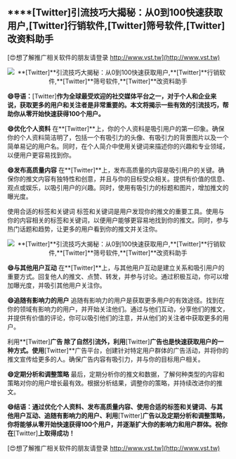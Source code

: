 ## ****[Twitter]**引流技巧大揭秘：从0到100快速获取用户,**[Twitter]**行销软件,**[Twitter]**筛号软件,**[Twitter]**改资料助手**

[😍想了解推广相关软件的朋友请登录 http://www.vst.tw](http://www.vst.tw)

 <center><img src="https://vst.tw/MP4/tuiguang/png/7.png" alt="**[Twitter]**引流技巧大揭秘：从0到100快速获取用户,**[Twitter]**行销软件,**[Twitter]**筛号软件,**[Twitter]**改资料助手"></center>

**😄导语：**[Twitter]**作为全球最受欢迎的社交媒体平台之一，对于个人和企业来说，获取更多的用户和关注者是非常重要的。本文将揭示一些有效的引流技巧，帮助你从零开始快速获得100个用户。**

**😄优化个人资料**
在**[Twitter]**上，你的个人资料是吸引用户的第一印象。确保你的个人资料简洁明了，包括一个有吸引力的头像、有吸引力的背景图片以及一个简单易记的用户名。同时，在个人简介中使用关键词来描述你的兴趣和专业领域，以便用户更容易找到你。

**😄发布高质量内容**
在**[Twitter]**上，发布高质量的内容是吸引用户的关键。确保你的推文内容有独特性和创意，并且与你的目标受众相关。提供有价值的信息、观点或娱乐，以吸引用户的兴趣。同时，使用有吸引力的标题和图片，增加推文的曝光度。

使用合适的标签和关键词
标签和关键词是用户发现你的推文的重要工具。使用与你的内容相关的标签和关键词，以便用户能够更容易地找到你的推文。同时，参与热门话题和趋势，让更多的用户看到你的推文并关注你。

 <center><img src="https://vst.tw/MP4/tuiguang/png/5.png" alt="**[Twitter]**引流技巧大揭秘：从0到100快速获取用户,**[Twitter]**行销软件,**[Twitter]**筛号软件,**[Twitter]**改资料助手"></center>

**😄与其他用户互动**
在**[Twitter]**上，与其他用户互动是建立关系和吸引用户的重要方式。回复他人的推文、点赞、转发，并参与讨论。通过积极互动，你可以增加曝光度，并吸引其他用户关注你。

**😄追随有影响力的用户**
追随有影响力的用户是获取更多用户的有效途径。找到在你的领域有影响力的用户，并开始关注他们。通过与他们互动，分享他们的推文，并提供有价值的评论，你可以吸引他们的注意，并从他们的关注者中获取更多的用户。

利用**[Twitter]**广告
除了自然引流外，利用**[Twitter]**广告也是快速获取用户的一种方式。使用**[Twitter]**广告平台，创建针对特定用户群体的广告活动，并将你的推文宣传给更多的人。确保广告内容有吸引力，并与你的目标用户相关。

**😄定期分析和调整策略**
最后，定期分析你的推文和数据，了解何种类型的内容和策略对你的用户增长最有效。根据分析结果，调整你的策略，并持续改进你的推文。

**😄结语：通过优化个人资料、发布高质量内容、使用合适的标签和关键词、与其他用户互动、追随有影响力的用户、利用**[Twitter]**广告以及定期分析和调整策略，你将能够从零开始快速获得100个用户，并逐渐扩大你的影响力和用户群体。祝你在**[Twitter]**上取得成功！**

[😍想了解推广相关软件的朋友请登录 http://www.vst.tw](http://www.vst.tw)



